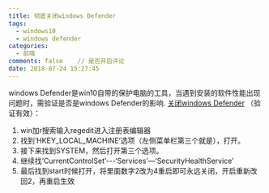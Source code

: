 ```yaml
---
title: 彻底关闭windows Defender
tags:
  - windows10
  - windows defender
categories:
  - 前端
comments: false    // 是否开启评论
date: 2018-07-24 15:27:45
---
```


windows Defender是win10自带的保护电脑的工具，当遇到安装的软件性能出现问题时，需验证是否是windows Defender的影响.
[关闭windows Defender](https://jingyan.baidu.com/article/59a015e3702f57f7948865cb.html) （验证有效）：

1. win加r搜索输入regedit进入注册表编辑器
2. 找到‘HKEY_LOCAL_MACHINE’选项（左侧菜单栏第三个就是），打开。
3. 接下来找到SYSTEM，然后打开第三个选项。
4. 继续找‘CurrentControlSet’---‘Services’—‘SecurityHealthService’
5. 最后找到start时候打开，将里面数字2改为4重启即可永远关闭，开启重新改回2，再重启生效
